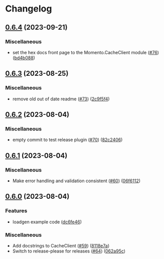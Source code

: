 # Changelog

## [0.6.4](https://github.com/momentohq/client-sdk-elixir/compare/v0.6.3...v0.6.4) (2023-09-21)


### Miscellaneous

* set the hex docs front page to the Momento.CacheClient module ([#76](https://github.com/momentohq/client-sdk-elixir/issues/76)) ([bd4b088](https://github.com/momentohq/client-sdk-elixir/commit/bd4b088c6100c7fe2ee74ba6dcd7371665d6a7e4))

## [0.6.3](https://github.com/momentohq/client-sdk-elixir/compare/v0.6.2...v0.6.3) (2023-08-25)


### Miscellaneous

* remove old out of date readme ([#73](https://github.com/momentohq/client-sdk-elixir/issues/73)) ([2c9f5f4](https://github.com/momentohq/client-sdk-elixir/commit/2c9f5f44f8682861f7666273fcf4e4236191b01e))

## [0.6.2](https://github.com/momentohq/client-sdk-elixir/compare/v0.6.1...v0.6.2) (2023-08-04)


### Miscellaneous

* empty commit to test release plugin ([#70](https://github.com/momentohq/client-sdk-elixir/issues/70)) ([82c2406](https://github.com/momentohq/client-sdk-elixir/commit/82c24062ffb2bd4e63da6c05e24f677ea4750a6b))

## [0.6.1](https://github.com/momentohq/client-sdk-elixir/compare/v0.6.0...v0.6.1) (2023-08-04)


### Miscellaneous

* Make error handling and validation consistent ([#60](https://github.com/momentohq/client-sdk-elixir/issues/60)) ([06f6112](https://github.com/momentohq/client-sdk-elixir/commit/06f6112de4225542570c95d85b88a557b7359182))

## [0.6.0](https://github.com/momentohq/client-sdk-elixir/compare/v0.5.0...v0.6.0) (2023-08-04)


### Features

* loadgen example code ([dc6fe46](https://github.com/momentohq/client-sdk-elixir/commit/dc6fe467c293b0e31800cedf0f735a2e2113c1bb))


### Miscellaneous

* Add docstrings to CacheClient ([#59](https://github.com/momentohq/client-sdk-elixir/issues/59)) ([8118e7a](https://github.com/momentohq/client-sdk-elixir/commit/8118e7a6316bb561cd2b6de978cda7ba019b5827))
* Switch to release-please for releases ([#64](https://github.com/momentohq/client-sdk-elixir/issues/64)) ([062a95c](https://github.com/momentohq/client-sdk-elixir/commit/062a95c1edf88d77a852d3fa839d8a98794302ed))
